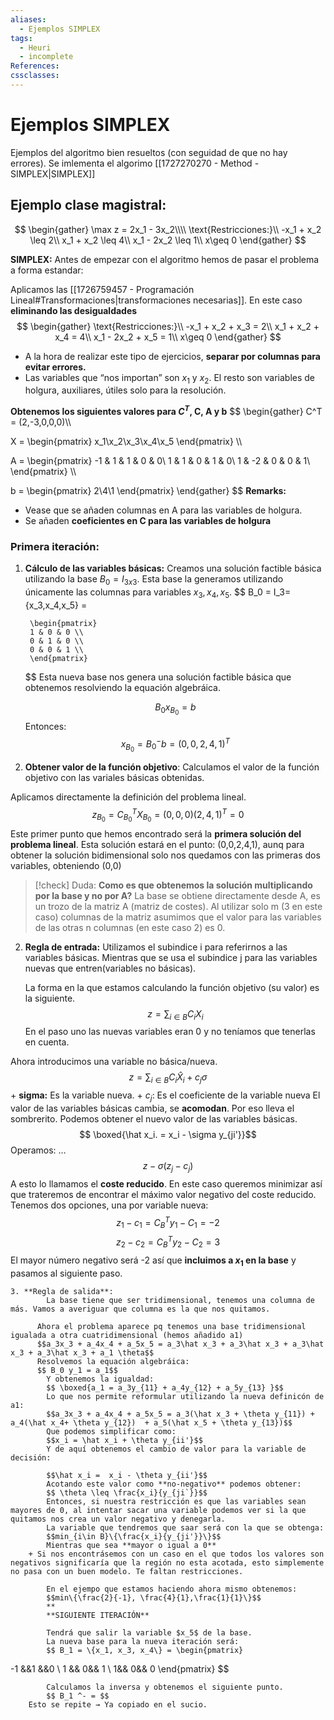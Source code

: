 ```yaml
---
aliases:
  - Ejemplos SIMPLEX
tags:
  - Heuri
  - incomplete
References: 
cssclasses:
---
```

# Ejemplos SIMPLEX
Ejemplos del algoritmo  bien resueltos (con seguidad  de que no hay errores). Se imlementa el algorimo [[1727270270 - Method - SIMPLEX|SIMPLEX]]
## Ejemplo clase magistral:

$$
\begin{gather}
\max z = 2x_1 - 3x_2\\\\
\text{Restricciones:}\\
-x_1 + x_2 \leq 2\\
x_1 + x_2 \leq 4\\
x_1 - 2x_2 \leq 1\\
x\geq 0
\end{gather}
$$

**SIMPLEX:**
Antes de empezar con el algoritmo hemos de pasar el problema a forma estandar: 

Aplicamos las [[1726759457 - Programación Lineal#Transformaciones|transformaciones necesarias]]. En este caso **eliminando las desigualdades**
$$
\begin{gather}
\text{Restricciones:}\\
-x_1 + x_2 + x_3 = 2\\
x_1 + x_2 +  x_4 = 4\\
x_1 - 2x_2 + x_5 = 1\\
x\geq 0
\end{gather}
$$
+ A la hora de realizar este tipo de ejercicios, **separar por columnas para evitar errores.**
+ Las variables que “nos importan” son $x_1$ y $x_2$. El resto son variables de holgura, auxiliares, útiles solo para la resolución.

**Obtenemos los siguientes valores para $C^T$, C, A y b**
$$
\begin{gather}
C^T = (2,-3,0,0,0)\\\\

X = \begin{pmatrix}
x_1\\x_2\\x_3\\x_4\\x_5
\end{pmatrix}
\\\\

A = \begin{pmatrix}
-1 & 1 & 1 & 0 & 0\\
1 & 1 & 0 & 1 & 0\\
1 & -2 & 0 & 0 & 1\\
\end{pmatrix}
\\\\

b = \begin{pmatrix}
2\\4\\1
\end{pmatrix}
\end{gather}
$$
**Remarks:**
+ Vease que se añaden columnas en A para las variables de holgura. 
+ Se añaden **coeficientes en C para las variables de holgura**



### Primera iteración:

   
1. **Cálculo de las variables básicas:** 
	   Creamos una solución factible básica utilizando la base  $B_0 = I_{3x3}$. Esta base la generamos utilizando únicamente las columnas para variables $x_3, x_4, x_5$. 
	   $$
		B_0 = I_3= \{x_3,x_4,x_5\} =
		
		\begin{pmatrix}
		1 & 0 & 0 \\
		0 & 1 & 0 \\
		0 & 0 & 1 \\
		\end{pmatrix}
	  $$
	  Esta nueva base nos genera una solución factible básica que obtenemos resolviendo la equación algebráica. 
	  
	  $$
	  B_0 x_{B_0} = b
	  $$
	  Entonces:
	  $$
	  x_{B_0} = B_0^- b = (0,0,2,4,1)^T
	  $$
	  

2.  **Obtener valor de la función objetivo**: Calculamos el valor de la función objetivo con las variales básicas obtenidas. 
   
   Aplicamos directamente la definición del problema lineal.
	$$ z_{B_0} = C_{B_0}^T X_{B_0} = (0,0,0)(2,4,1)^T = 0$$
	Este primer punto que hemos encontrado será la **primera solución del problema lineal**. Esta solución estará en el punto: (0,0,2,4,1), aunq para obtener la solución bidimensional solo nos quedamos con las primeras dos variables, obteniendo (0,0)

	
> [!check] Duda: **Como es que obtenemos la solución multiplicando por la base y no por A?** 
>La base se obtiene directamente desde A, es un trozo de la matriz A (matriz de costes). Al utilizar solo m (3 en este caso) columnas de la matriz asumimos que el valor para las variables de las otras n columnas (en este caso 2) es 0.




2. **Regla de entrada:** 
	Utilizamos el subindice i para referirnos a las variables básicas. Mientras que se usa el subindice j para las variables nuevas que entren(variables no básicas).
	 
	La forma en la que estamos calculando la función objetivo (su valor) es la siguiente. 
	  $$ z = \sum_{i\in B} C_i X_i$$
  En el paso uno las nuevas variables eran 0 y no teníamos que tenerlas en cuenta.
  
  Ahora introducimos una variable no básica/nueva.
	  $$ z = \sum_{i\in B} C_i \hat X_i + c_j \sigma $$
	  + **sigma:** Es la variable nueva.
	  + $c_j$: Es el coeficiente de la variable nueva
	  El valor de las variables básicas cambia, se **acomodan**. Por eso lleva el sombrerito. Podemos obtener el nuevo valor de las variables básicas. 
	  $$ \boxed{\hat x_i. = x_i - \sigma y_{ji'}}$$
	  Operamos: 
		…
		$$z - \sigma(z_j - c_j)$$
		A esto lo llamamos el **coste reducido**. En este caso queremos minimizar así que trateremos de encontrar el máximo valor negativo del coste reducido. 
		Tenemos dos opciones, una por variable nueva: 
		$$z_1 - c_1 = C_B^Ty_1 - C_1 = -2$$
		$$z_2 - c_2 = C_B^Ty_2- C_2 = 3$$
		El mayor número negativo será -2 así que **incluimos a $x_1$ en la base** y pasamos al siguiente paso. 
			
	3. **Regla de salida**: 
			La base tiene que ser tridimensional, tenemos una columna de más. Vamos a averiguar que columna es la que nos quitamos. 

		  Ahora el problema aparece pq tenemos una base tridimensional igualada a otra cuatridimensional (hemos añadido a1)
		  $$a_3x_3 + a_4x_4 + a_5x_5 = a_3\hat x_3 + a_3\hat x_3 + a_3\hat x_3 + a_3\hat x_3 + a_1 \theta$$
		  Resolvemos la equación algebráica: 
		  $$ B_0 y_1 = a_1$$ 
			Y obtenemos la igualdad: 
			$$ \boxed{a_1 = a_3y_{11} + a_4y_{12} + a_5y_{13} }$$
			Lo que nos permite reformular utilizando la nueva definicón de a1:
			$$a_3x_3 + a_4x_4 + a_5x_5 = a_3(\hat x_3 + \theta y_{11}) + a_4(\hat x_4+ \theta y_{12})  + a_5(\hat x_5 + \theta y_{13})$$
			Que podemos simplificar como: 
			$$x_i = \hat x_i + \theta y_{ii'}$$
			Y de aquí obtenemos el cambio de valor para la variable de decisión: 
			
			$$\hat x_i =  x_i - \theta y_{ii'}$$
			Acotando este valor como **no-negativo** podemos obtener: 
			$$ \theta \leq \frac{x_i}{y_{ji`}}$$
			Entonces, si nuestra restricción es que las variables sean mayores de 0, al intentar sacar una variable podemos ver si la que quitamos nos crea un valor negativo y denegarla.
			La variable que tendremos que saar será con la que se obtenga: 
			$$min_{i\in B}\{\frac{x_i}{y_{ji'}}\}$$
			Mientras que sea **mayor o igual a 0**
		+ Si nos encontrásemos con un caso en el que todos los valores son negativos significaría que la región no esta acotada, esto simplemente no pasa con un buen modelo. Te faltan restricciones.
		  
			En el ejempo que estamos haciendo ahora mismo obtenemos: 
			$$min\{\frac{2}{-1}, \frac{4}{1},\frac{1}{1}\}$$
			**
			**SIGUIENTE ITERACIÓN**
			
			Tendrá que salir la variable $x_5$ de la base.
			La nueva base para la nueva iteración será: 
			$$ B_1 = \{x_1, x_3, x_4\} = \begin{pmatrix}
-1 &&1 &&0 \\ 1 && 0&& 1 \\ 1&& 0&& 0
\end{pmatrix} $$

			Calculamos la inversa y obtenemos el siguiente punto. 
			$$ B_1 ^- = $$ 
		Esto se repite → Ya copiado en el sucio. 
		

